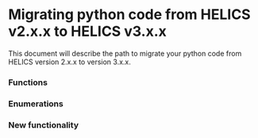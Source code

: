 # Migrating python code from HELICS v2.x.x to HELICS v3.x.x

This document will describe the path to migrate your python code from HELICS version 2.x.x to version 3.x.x.

### Functions

<!-- TODO -->

### Enumerations

<!-- TODO -->

### New functionality

<!-- TODO -->
